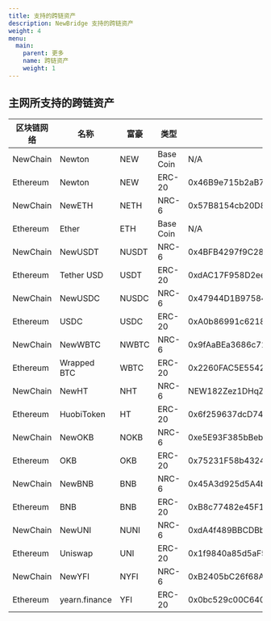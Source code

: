 ```yaml
---
title: 支持的跨链资产
description: NewBridge 支持的跨链资产
weight: 4
menu:
  main:
    parent: 更多
    name: 跨链资产
    weight: 1
---
```


## 主网所支持的跨链资产

| 区块链网络 | 名称          | 富豪  | 类型      | 合约                                       |
| ---------- | ------------- | ----- | --------- | ------------------------------------------ |
| NewChain   | Newton        | NEW   | Base Coin | N/A                                        |
| Ethereum   | Newton        | NEW   | ERC-20    | 0x46B9e715b2aB7D5999DEe748eFe9379E4f94e0bF |
| NewChain   | NewETH        | NETH  | NRC-6     | 0x57B8154cb20D8a99a0d4aC55db3bcd19f61Baa5B |
| Ethereum   | Ether         | ETH   | Base Coin | N/A                                        |
| NewChain   | NewUSDT       | NUSDT | NRC-6     | 0x4BFB4297f9C28a373aE6ae58a8f8EfeFF334cae8 |
| Ethereum   | Tether USD    | USDT  | ERC-20    | 0xdAC17F958D2ee523a2206206994597C13D831ec7 |
| NewChain   | NewUSDC       | NUSDC | NRC-6     | 0x47944D1B9758424eb628dB7E2daA5F522745310D |
| Ethereum   | USDC          | USDC  | ERC-20    | 0xA0b86991c6218b36c1d19D4a2e9Eb0cE3606eB48 |
| NewChain   | NewWBTC       | NWBTC | NRC-6     | 0x9fAaBEa3686c7176349406AB52D1eD31B693ac0b |
| Ethereum   | Wrapped BTC   | WBTC  | ERC-20    | 0x2260FAC5E5542a773Aa44fBCfeDf7C193bc2C599 |
| NewChain   | NewHT         | NHT   | NRC-6     | NEW182Zez1DHqZYy4dGBUczxHfvMV2pMvYp8vUZ    |
| Ethereum   | HuobiToken    | HT    | ERC-20    | 0x6f259637dcD74C767781E37Bc6133cd6A68aa161 |
| NewChain   | NewOKB        | NOKB  | NRC-6     | 0xe5E93F385bBebc4656FBA1b3faFF2B5C9B761EA0 |
| Ethereum   | OKB           | OKB   | ERC-20    | 0x75231F58b43240C9718Dd58B4967c5114342a86c |
| NewChain   | NewBNB        | BNB   | NRC-6     | 0x45A3d925d5A4bF0d49412aE6c011C5B5E883D312 |
| Ethereum   | BNB           | BNB   | ERC-20    | 0xB8c77482e45F1F44dE1745F52C74426C631bDD52 |
| NewChain   | NewUNI        | NUNI  | NRC-6     | 0xdA4f489BBCDBb7ADe39AD60205bd64b38C1c2A40 |
| Ethereum   | Uniswap       | UNI   | ERC-20    | 0x1f9840a85d5aF5bf1D1762F925BDADdC4201F984 |
| NewChain   | NewYFI        | NYFI  | NRC-6     | 0xB2405bC26f68A49D52C722d6Ddc9902AB8dC30c7 |
| Ethereum   | yearn.finance | YFI   | ERC-20    | 0x0bc529c00C6401aEF6D220BE8C6Ea1667F6Ad93e |
